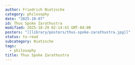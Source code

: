```yaml
---
author: Friedrich Nietzsche
category: philosophy
date: "2025-10-07"
id: Thus Spoke Zarathustra
modified: 2025-10-29 02:14:43 GMT-04:00
posters: "[[library/posters/thus-spoke-zarathustra.jpg]]"
status: to-read
subcategory: Nietzsche
tags:
  - philosophy
title: Thus Spoke Zarathustra
---
```

